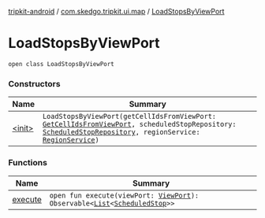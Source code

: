 [tripkit-android](../../index.md) / [com.skedgo.tripkit.ui.map](../index.md) / [LoadStopsByViewPort](./index.md)

# LoadStopsByViewPort

`open class LoadStopsByViewPort`

### Constructors

| Name | Summary |
|---|---|
| [&lt;init&gt;](-init-.md) | `LoadStopsByViewPort(getCellIdsFromViewPort: `[`GetCellIdsFromViewPort`](../../com.skedgo.tripkit.ui.map.home/-get-cell-ids-from-view-port/index.md)`, scheduledStopRepository: `[`ScheduledStopRepository`](../-scheduled-stop-repository/index.md)`, regionService: `[`RegionService`](../../com.skedgo.tripkit.data.regions/-region-service/index.md)`)` |

### Functions

| Name | Summary |
|---|---|
| [execute](execute.md) | `open fun execute(viewPort: `[`ViewPort`](../../com.skedgo.tripkit.ui.map.home/-view-port/index.md)`): Observable<`[`List`](https://kotlinlang.org/api/latest/jvm/stdlib/kotlin.collections/-list/index.html)`<`[`ScheduledStop`](../../com.skedgo.tripkit.common.model/-scheduled-stop/index.md)`>>` |
